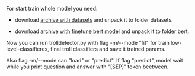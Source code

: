 For start train whole model you need:

* download [archive with datasets](https://yadi.sk/d/asUKcN2e4az0cg) and unpack it to folder datasets.

* download [archive with finetune bert model](https://yadi.sk/d/bZHQ4jjAzyks6g) and unpack it to folder bert.

Now you can run trolldetector.py with flag -m/--mode "fit" for train low-level-classifieres, final troll classifiers and save it trained params.

Also flag -m/--mode can "load" or "predict". If flag "predict", model wait while you print question and answer with "[SEP]" token beetween.
